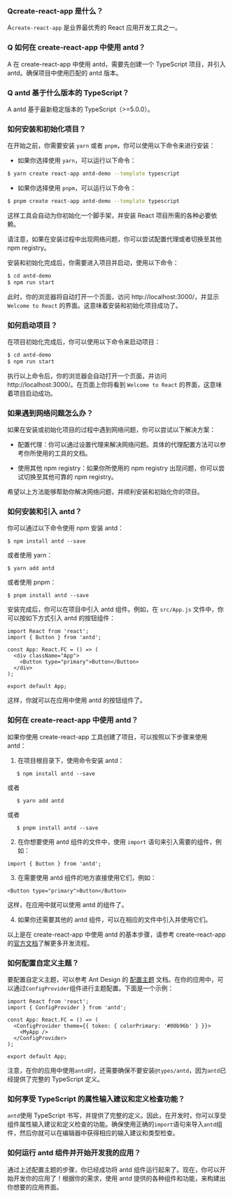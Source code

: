 ### Qcreate-react-app 是什么？

A`create-react-app` 是业界最优秀的 React 应用开发工具之一。

### Q 如何在 create-react-app 中使用 antd？

A 在 create-react-app 中使用 antd，需要先创建一个 TypeScript 项目，并引入 antd。确保项目中使用匹配的 antd 版本。

### Q antd 基于什么版本的 TypeScript？

A antd 基于最新稳定版本的 TypeScript（>=5.0.0）。

### 如何安装和初始化项目？

在开始之前，你需要安装 `yarn` 或者 `pnpm`，你可以使用以下命令来进行安装：

- 如果你选择使用 `yarn`，可以运行以下命令：

```bash
$ yarn create react-app antd-demo --template typescript
```

- 如果你选择使用 `pnpm`，可以运行以下命令：

```bash
$ pnpm create react-app antd-demo --template typescript
```

这样工具会自动为你初始化一个脚手架，并安装 React 项目所需的各种必要依赖。

请注意，如果在安装过程中出现网络问题，你可以尝试配置代理或者切换至其他 npm registry。

安装和初始化完成后，你需要进入项目并启动，使用以下命令：

```bash
$ cd antd-demo
$ npm run start
```

此时，你的浏览器将自动打开一个页面，访问 http://localhost:3000/，并显示 `Welcome to React` 的界面。这意味着安装和初始化项目成功了。

### 如何启动项目？

在项目初始化完成后，你可以使用以下命令来启动项目：

```bash
$ cd antd-demo
$ npm run start
```

执行以上命令后，你的浏览器会自动打开一个页面，并访问 http://localhost:3000/。在页面上你将看到 `Welcome to React` 的界面，这意味着项目启动成功。

### 如果遇到网络问题怎么办？

如果在安装或初始化项目的过程中遇到网络问题，你可以尝试以下解决方案：

- 配置代理：你可以通过设置代理来解决网络问题。具体的代理配置方法可以参考你所使用的工具的文档。

- 使用其他 npm registry：如果你所使用的 npm registry 出现问题，你可以尝试切换至其他可靠的 npm registry。

希望以上方法能够帮助你解决网络问题，并顺利安装和初始化你的项目。

### 如何安装和引入 antd？

你可以通过以下命令使用 npm 安装 antd：

```
$ npm install antd --save
```

或者使用 yarn：

```
$ yarn add antd
```

或者使用 pnpm：

```
$ pnpm install antd --save
```

安装完成后，你可以在项目中引入 antd 组件。例如，在 `src/App.js` 文件中，你可以按如下方式引入 antd 的按钮组件：

```tsx
import React from 'react';
import { Button } from 'antd';

const App: React.FC = () => (
  <div className="App">
    <Button type="primary">Button</Button>
  </div>
);

export default App;
```

这样，你就可以在应用中使用 antd 的按钮组件了。

### 如何在 create-react-app 中使用 antd？

如果你使用 create-react-app 工具创建了项目，可以按照以下步骤来使用 antd：

1. 在项目根目录下，使用命令安装 antd：

```tsx
   $ npm install antd --save
```

或者

```tsx
   $ yarn add antd
```

或者

```tsx
   $ pnpm install antd --save
```

2. 在你想要使用 antd 组件的文件中，使用 `import` 语句来引入需要的组件，例如：

```tsx
import { Button } from 'antd';
```

3. 在需要使用 antd 组件的地方直接使用它们，例如：

```tsx
<Button type="primary">Button</Button>
```

这样，在应用中就可以使用 antd 的组件了。

4. 如果你还需要其他的 antd 组件，可以在相应的文件中引入并使用它们。

以上是在 create-react-app 中使用 antd 的基本步骤，请参考 create-react-app 的[官方文档](https://create-react-app.dev/docs/getting-started)了解更多开发流程。

### 如何配置自定义主题？

要配置自定义主题，可以参考 Ant Design 的 [配置主题](/docs/react/customize-theme) 文档。在你的应用中，可以通过`ConfigProvider`组件进行主题配置。下面是一个示例：

```tsx
import React from 'react';
import { ConfigProvider } from 'antd';

const App: React.FC = () => (
  <ConfigProvider theme={{ token: { colorPrimary: '#00b96b' } }}>
    <MyApp />
  </ConfigProvider>
);

export default App;
```

注意，在你的应用中使用`antd`时，还需要确保不要安装`@types/antd`，因为`antd`已经提供了完整的 TypeScript 定义。

### 如何享受 TypeScript 的属性输入建议和定义检查功能？

`antd`使用 TypeScript 书写，并提供了完整的定义。因此，在开发时，你可以享受组件属性输入建议和定义检查的功能。确保使用正确的`import`语句来导入`antd`组件，然后你就可以在编辑器中获得相应的输入建议和类型检查。

### 如何运行 antd 组件并开始开发我的应用？

通过上述配置主题的步骤，你已经成功将 antd 组件运行起来了。现在，你可以开始开发你的应用了！根据你的需求，使用 antd 提供的各种组件和功能，来构建出你想要的应用界面。
